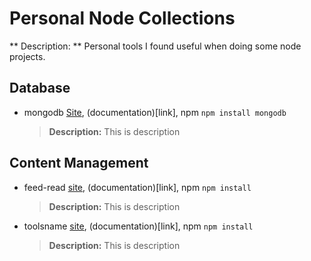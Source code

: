 # Personal Node Collections

** Description: **
	Personal tools I found useful when doing some node projects.

## Database
- mongodb [Site](http://link.here), (documentation)[link], npm `npm install mongodb`
	> **Description:** This is description

## Content Management
- feed-read [site](link), (documentation)[link], npm `npm install `
	> **Description:** This is description
- toolsname [site](link), (documentation)[link], npm `npm install `
	> **Description:** This is description